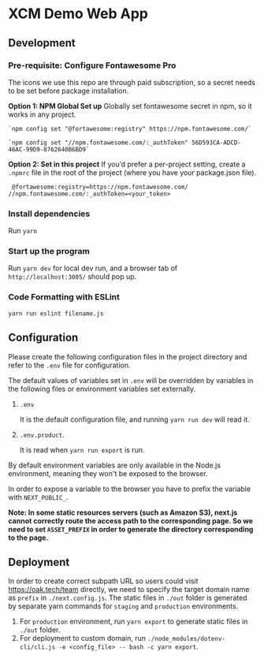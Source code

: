 # XCM Demo Web App

## Development

### Pre-requisite: Configure Fontawesome Pro 
The icons we use this repo are through paid subscription, so a secret needs to be set before package installation.

**Option 1: NPM Global Set up**
Globally set fontawesome secret in npm, so it works in any project.
```
`npm config set "@fortawesome:registry" https://npm.fontawesome.com/`

`npm config set "//npm.fontawesome.com/:_authToken" 56D593CA-ADCD-46AC-99D9-8762640B6BD9`
```

**Option 2: Set in this project**
If you’d prefer a per-project setting, create a `.npmrc` file in the root of the project (where you have your package.json file).

```
 @fortawesome:registry=https://npm.fontawesome.com/
//npm.fontawesome.com/:_authToken=<your_token>
```

### Install dependencies
Run `yarn`

### Start up the program
Run `yarn dev` for local dev run, and a browser tab of `http://localhost:3005/` should pop up.

### Code Formatting with ESLint
`yarn run eslint filename.js`

## Configuration
Please create the following configuration files in the project directory and refer to the `.env` file for configuration.

The default values ​​of variables set in `.env` will be overridden by variables in the following files or environment variables set externally.

1. `.env`

	It is the default configuration file, and running `yarn run dev` will read it.

2. `.env.product`. 

	It is read when `yarn run export` is run.

By default environment variables are only available in the Node.js environment, meaning they won't be exposed to the browser.

In order to expose a variable to the browser you have to prefix the variable with `NEXT_PUBLIC_`.

**Note: In some static resources servers (such as Amazon S3), next.js cannot correctly route the access path to the corresponding page. So we need to set `ASSET_PREFIX` in order to generate the directory corresponding to the page.**

## Deployment
In order to create correct subpath URL so users could visit https://oak.tech/team directly, we need to specify the target domain name as `prefix` in `./next.config.js`. The static files in `./out` folder is generated by separate yarn commands for `staging` and `production` environments.

1. For `production` environment, run `yarn export` to generate static files in `./out` folder.
2. For deployment to custom domain, run `./node_modules/dotenv-cli/cli.js -e <config_file> -- bash -c yarn export`.
